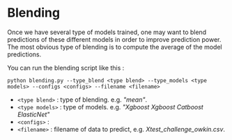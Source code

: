 # Blending
Once we have several type of models trained, one may want to blend predictions of these different models in order to improve prediction power. The most obvious type of blending is to compute the average of the model predictions.


You can run the blending script like this : 
```console
python blending.py --type_blend <type blend> --type_models <type models> --configs <configs> --filename <filename>
```

* `<type blend>` : type of blending. e.g. *"mean"*.
* `<type models>` : type of models. e.g. *"Xgboost Xgboost Catboost ElasticNet"*
* `<configs>` : 
* `<filename>` : filename of data to predict, e.g. *Xtest_challenge_owkin.csv*.